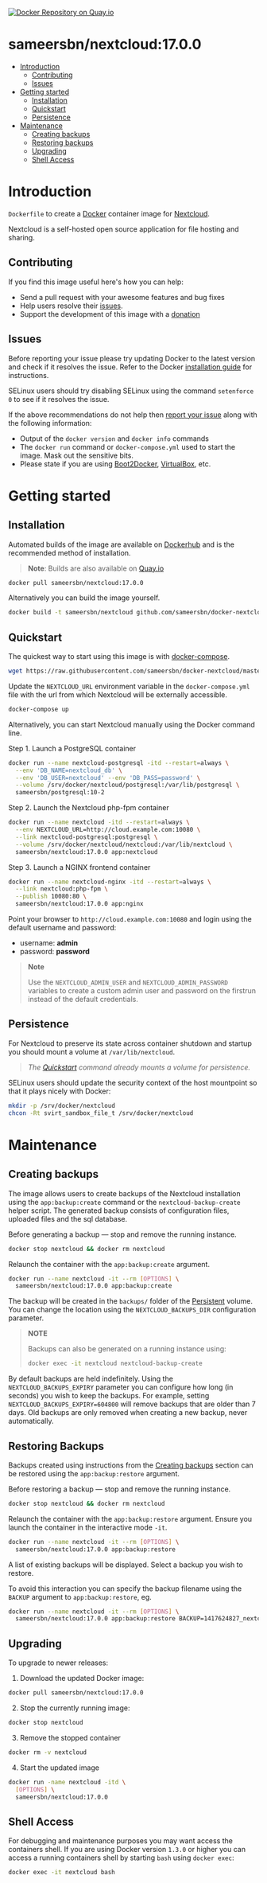 [![Docker Repository on Quay.io](https://quay.io/repository/sameersbn/nextcloud/status "Docker Repository on Quay.io")](https://quay.io/repository/sameersbn/nextcloud)

# sameersbn/nextcloud:17.0.0

- [Introduction](#introduction)
  - [Contributing](#contributing)
  - [Issues](#issues)
- [Getting started](#getting-started)
  - [Installation](#installation)
  - [Quickstart](#quickstart)
  - [Persistence](#persistence)
- [Maintenance](#maintenance)
  - [Creating backups](#creating-backups)
  - [Restoring backups](#restoring-backups)
  - [Upgrading](#upgrading)
  - [Shell Access](#shell-access)

# Introduction

`Dockerfile` to create a [Docker](https://www.docker.com/) container image for [Nextcloud](https://nextcloud.com/).

Nextcloud is a self-hosted open source application for file hosting and sharing.

## Contributing

If you find this image useful here's how you can help:

- Send a pull request with your awesome features and bug fixes
- Help users resolve their [issues](../../issues?q=is%3Aopen+is%3Aissue).
- Support the development of this image with a [donation](http://www.damagehead.com/donate/)

## Issues

Before reporting your issue please try updating Docker to the latest version and check if it resolves the issue. Refer to the Docker [installation guide](https://docs.docker.com/installation) for instructions.

SELinux users should try disabling SELinux using the command `setenforce 0` to see if it resolves the issue.

If the above recommendations do not help then [report your issue](../../issues/new) along with the following information:

- Output of the `docker version` and `docker info` commands
- The `docker run` command or `docker-compose.yml` used to start the image. Mask out the sensitive bits.
- Please state if you are using [Boot2Docker](http://www.boot2docker.io), [VirtualBox](https://www.virtualbox.org), etc.

# Getting started

## Installation

Automated builds of the image are available on [Dockerhub](https://hub.docker.com/r/sameersbn/nextcloud) and is the recommended method of installation.

> **Note**: Builds are also available on [Quay.io](https://quay.io/repository/sameersbn/nextcloud)

```bash
docker pull sameersbn/nextcloud:17.0.0
```

Alternatively you can build the image yourself.

```bash
docker build -t sameersbn/nextcloud github.com/sameersbn/docker-nextcloud
```

## Quickstart

The quickest way to start using this image is with [docker-compose](https://docs.docker.com/compose/).

```bash
wget https://raw.githubusercontent.com/sameersbn/docker-nextcloud/master/docker-compose.yml
```

Update the `NEXTCLOUD_URL` environment variable in the `docker-compose.yml` file with the url from which Nextcloud will be externally accessible.

```bash
docker-compose up
```

Alternatively, you can start Nextcloud manually using the Docker command line.

Step 1. Launch a PostgreSQL container

```bash
docker run --name nextcloud-postgresql -itd --restart=always \
  --env 'DB_NAME=nextcloud_db' \
  --env 'DB_USER=nextcloud' --env 'DB_PASS=password' \
  --volume /srv/docker/nextcloud/postgresql:/var/lib/postgresql \
  sameersbn/postgresql:10-2
```

Step 2. Launch the Nextcloud php-fpm container

```bash
docker run --name nextcloud -itd --restart=always \
  --env NEXTCLOUD_URL=http://cloud.example.com:10080 \
  --link nextcloud-postgresql:postgresql \
  --volume /srv/docker/nextcloud/nextcloud:/var/lib/nextcloud \
  sameersbn/nextcloud:17.0.0 app:nextcloud
```

Step 3. Launch a NGINX frontend container

```bash
docker run --name nextcloud-nginx -itd --restart=always \
  --link nextcloud:php-fpm \
  --publish 10080:80 \
  sameersbn/nextcloud:17.0.0 app:nginx
```

Point your browser to `http://cloud.example.com:10080` and login using the default username and password:

* username: **admin**
* password: **password**

> **Note**
>
> Use the `NEXTCLOUD_ADMIN_USER` and `NEXTCLOUD_ADMIN_PASSWORD` variables to create a custom admin user and password on the firstrun instead of the default credentials.

## Persistence

For Nextcloud to preserve its state across container shutdown and startup you should mount a volume at `/var/lib/nextcloud`.

> *The [Quickstart](#quickstart) command already mounts a volume for persistence.*

SELinux users should update the security context of the host mountpoint so that it plays nicely with Docker:

```bash
mkdir -p /srv/docker/nextcloud
chcon -Rt svirt_sandbox_file_t /srv/docker/nextcloud
```

# Maintenance

## Creating backups

The image allows users to create backups of the Nextcloud installation using the `app:backup:create` command or the `nextcloud-backup-create` helper script. The generated backup consists of configuration files, uploaded files and the sql database.

Before generating a backup — stop and remove the running instance.

```bash
docker stop nextcloud && docker rm nextcloud
```

Relaunch the container with the `app:backup:create` argument.

```bash
docker run --name nextcloud -it --rm [OPTIONS] \
  sameersbn/nextcloud:17.0.0 app:backup:create
```

The backup will be created in the `backups/` folder of the [Persistent](#persistence) volume. You can change the location using the `NEXTCLOUD_BACKUPS_DIR` configuration parameter.

> **NOTE**
>
> Backups can also be generated on a running instance using:
>
>  ```bash
>  docker exec -it nextcloud nextcloud-backup-create
>  ```

By default backups are held indefinitely. Using the `NEXTCLOUD_BACKUPS_EXPIRY` parameter you can configure how long (in seconds) you wish to keep the backups. For example, setting `NEXTCLOUD_BACKUPS_EXPIRY=604800` will remove backups that are older than 7 days. Old backups are only removed when creating a new backup, never automatically.

## Restoring Backups

Backups created using instructions from the [Creating backups](#creating-backups) section can be restored using the `app:backup:restore` argument.

Before restoring a backup — stop and remove the running instance.

```bash
docker stop nextcloud && docker rm nextcloud
```

Relaunch the container with the `app:backup:restore` argument. Ensure you launch the container in the interactive mode `-it`.

```bash
docker run --name nextcloud -it --rm [OPTIONS] \
  sameersbn/nextcloud:17.0.0 app:backup:restore
```

A list of existing backups will be displayed. Select a backup you wish to restore.

To avoid this interaction you can specify the backup filename using the `BACKUP` argument to `app:backup:restore`, eg.

```bash
docker run --name nextcloud -it --rm [OPTIONS] \
  sameersbn/nextcloud:17.0.0 app:backup:restore BACKUP=1417624827_nextcloud_backup.tar
```

## Upgrading

To upgrade to newer releases:

  1. Download the updated Docker image:

  ```bash
  docker pull sameersbn/nextcloud:17.0.0
  ```

  2. Stop the currently running image:

  ```bash
  docker stop nextcloud
  ```

  3. Remove the stopped container

  ```bash
  docker rm -v nextcloud
  ```

  4. Start the updated image

  ```bash
  docker run -name nextcloud -itd \
    [OPTIONS] \
    sameersbn/nextcloud:17.0.0
  ```

## Shell Access

For debugging and maintenance purposes you may want access the containers shell. If you are using Docker version `1.3.0` or higher you can access a running containers shell by starting `bash` using `docker exec`:

```bash
docker exec -it nextcloud bash
```
